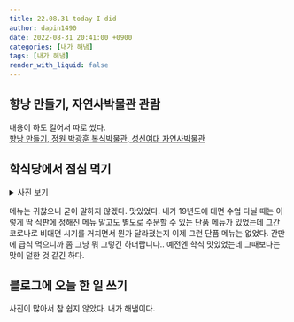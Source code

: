 ```yaml
---
title: 22.08.31 today I did
author: dapin1490
date: 2022-08-31 20:41:00 +0900
categories: [내가 해냄]
tags: [내가 해냄]
render_with_liquid: false
---
```


## 향낭 만들기, 자연사박물관 관람
내용이 하도 길어서 따로 썼다.  
[향낭 만들기, 정원 박광훈 복식박물관, 성신여대 자연사박물관](https://dapin1490.github.io/satinbower/posts/knowledge-make-scent-bag/)  
  
  
<div>
    <h2>학식당에서 점심 먹기</h2>
    <details>
        <summary>사진 보기</summary>
        <figure>
            <img src="https://raw.githubusercontent.com/dapin1490/satinbower/main/assets/img/category-daily/220831-8-lunch.jpg">
            <figcaption>점심 메뉴</figcaption>
        </figure>
    </details>
    <p>메뉴는 귀찮으니 굳이 말하지 않겠다. 맛있었다. 내가 19년도에 대면 수업 다닐 때는 이렇게 딱 식판에 정해진 메뉴 말고도 별도로 주문할 수 있는 단품 메뉴가 있었는데 그간 코로나로 비대면 시기를 거치면서 뭔가 달라졌는지 이제 그런 단품 메뉴는 없었다. 간만에 급식 먹으니까 좀 그냥 뭐 그렇긴 하더랍니다.. 예전엔 학식 맛있었는데 그때보다는 맛이 덜한 것 같긴 하다.</p>
</div>
  
  
## 블로그에 오늘 한 일 쓰기
사진이 많아서 참 쉽지 않았다. 내가 해냄이다.  